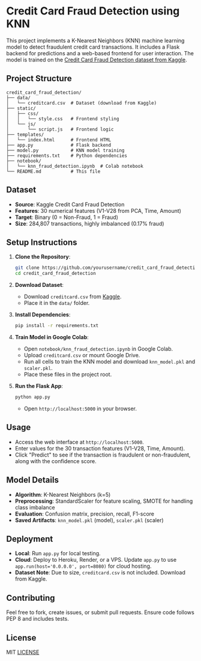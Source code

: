 # Credit Card Fraud Detection using KNN

This project implements a K-Nearest Neighbors (KNN) machine learning model to detect fraudulent credit card transactions. It includes a Flask backend for predictions and a web-based frontend for user interaction. The model is trained on the [Credit Card Fraud Detection dataset from Kaggle](https://www.kaggle.com/datasets/mlg-ulb/creditcardfraud).

## Project Structure
```
credit_card_fraud_detection/
├── data/
│   └── creditcard.csv  # Dataset (download from Kaggle)
├── static/
│   ├── css/
│   │   └── style.css   # Frontend styling
│   └── js/
│       └── script.js   # Frontend logic
├── templates/
│   └── index.html      # Frontend HTML
├── app.py              # Flask backend
├── model.py            # KNN model training
├── requirements.txt    # Python dependencies
├── notebook/
│   └── knn_fraud_detection.ipynb  # Colab notebook
└── README.md           # This file
```

## Dataset
- **Source**: Kaggle Credit Card Fraud Detection
- **Features**: 30 numerical features (V1-V28 from PCA, Time, Amount)
- **Target**: Binary (0 = Non-Fraud, 1 = Fraud)
- **Size**: 284,807 transactions, highly imbalanced (0.17% fraud)

## Setup Instructions
1. **Clone the Repository**:
   ```bash
   git clone https://github.com/yourusername/credit_card_fraud_detection.git
   cd credit_card_fraud_detection
   ```

2. **Download Dataset**:
   - Download `creditcard.csv` from [Kaggle](https://www.kaggle.com/datasets/mlg-ulb/creditcardfraud).
   - Place it in the `data/` folder.

3. **Install Dependencies**:
   ```bash
   pip install -r requirements.txt
   ```

4. **Train Model in Google Colab**:
   - Open `notebook/knn_fraud_detection.ipynb` in Google Colab.
   - Upload `creditcard.csv` or mount Google Drive.
   - Run all cells to train the KNN model and download `knn_model.pkl` and `scaler.pkl`.
   - Place these files in the project root.

5. **Run the Flask App**:
   ```bash
   python app.py
   ```
   - Open `http://localhost:5000` in your browser.

## Usage
- Access the web interface at `http://localhost:5000`.
- Enter values for the 30 transaction features (V1-V28, Time, Amount).
- Click "Predict" to see if the transaction is fraudulent or non-fraudulent, along with the confidence score.

## Model Details
- **Algorithm**: K-Nearest Neighbors (k=5)
- **Preprocessing**: StandardScaler for feature scaling, SMOTE for handling class imbalance
- **Evaluation**: Confusion matrix, precision, recall, F1-score
- **Saved Artifacts**: `knn_model.pkl` (model), `scaler.pkl` (scaler)

## Deployment
- **Local**: Run `app.py` for local testing.
- **Cloud**: Deploy to Heroku, Render, or a VPS. Update `app.py` to use `app.run(host='0.0.0.0', port=8080)` for cloud hosting.
- **Dataset Note**: Due to size, `creditcard.csv` is not included. Download from Kaggle.

## Contributing
Feel free to fork, create issues, or submit pull requests. Ensure code follows PEP 8 and includes tests.

## License
MIT [LICENSE](LICENSE)
